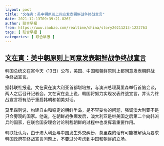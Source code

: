 ```yaml
---
layout: post
title: "文在寅：美中朝原则上同意发表朝鲜战争终战宣言"
date: 2021-12-13T09:39:21.826Z
author: 联合早报
from: https://www.zaobao.com/realtime/china/story20211213-1222763
tags: [ 联合早报 ]
categories: [ 联合早报 ]
---
```

<!--1639411140000-->
[文在寅：美中朝原则上同意发表朝鲜战争终战宣言](https://www.zaobao.com/realtime/china/story20211213-1222763)
------

<div>
<p>韩国总统文在寅今天（13日）公布，美国、中国和朝鲜原则上都同意发表朝鲜战争终战宣言。</p><p>据韩联社报道，文在寅在澳大利亚首都堪培拉，与澳洲总理莫里森举行首脑会谈，两人之后召开记者会。文在寅在会上说，韩国将努力实现发表终战宣言，并认为终战宣言将有助于重启韩朝和朝美对话。</p><p>莫里森则说，构建自由和稳定的朝鲜半岛，是不容妥协的问题，强调澳大利亚不是只会旁观的国家。他说，在朝鲜战争爆发后，澳大利亚是继美国之后第二个向韩派兵的国家，在联合国安理会讨论制裁朝鲜的过程中也发挥着重要作用。</p><section id="imu"><div id="dfp-ad-imu1">        </div></section><p>韩联社认为，由于澳大利亚与中国发生外交纠纷，莫里森的话有可能被解读为要求韩国政府在终战宣言问题上，不要过分考虑到中国和朝鲜的立场。</p>      <div class="cx_paywall_placeholder" id="sph_cdp_40"></div>
</div>
